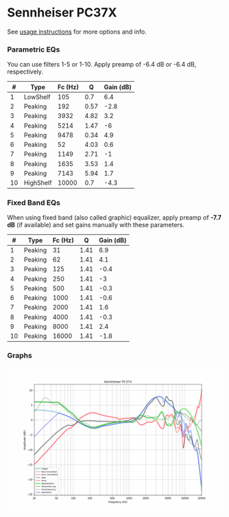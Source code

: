 # Sennheiser PC37X
See [usage instructions](https://github.com/jaakkopasanen/AutoEq#usage) for more options and info.

### Parametric EQs
You can use filters 1-5 or 1-10. Apply preamp of -6.4 dB or -6.4 dB, respectively.

|   # | Type      |   Fc (Hz) |    Q |   Gain (dB) |
|-----|-----------|-----------|------|-------------|
|   1 | LowShelf  |       105 | 0.7  |         6.4 |
|   2 | Peaking   |       192 | 0.57 |        -2.8 |
|   3 | Peaking   |      3932 | 4.82 |         3.2 |
|   4 | Peaking   |      5214 | 1.47 |        -6   |
|   5 | Peaking   |      9478 | 0.34 |         4.9 |
|   6 | Peaking   |        52 | 4.03 |         0.6 |
|   7 | Peaking   |      1149 | 2.71 |        -1   |
|   8 | Peaking   |      1635 | 3.53 |         1.4 |
|   9 | Peaking   |      7143 | 5.94 |         1.7 |
|  10 | HighShelf |     10000 | 0.7  |        -4.3 |

### Fixed Band EQs
When using fixed band (also called graphic) equalizer, apply preamp of **-7.7 dB** (if available) and set gains manually with these parameters.

|   # | Type    |   Fc (Hz) |    Q |   Gain (dB) |
|-----|---------|-----------|------|-------------|
|   1 | Peaking |        31 | 1.41 |         6.9 |
|   2 | Peaking |        62 | 1.41 |         4.1 |
|   3 | Peaking |       125 | 1.41 |        -0.4 |
|   4 | Peaking |       250 | 1.41 |        -3   |
|   5 | Peaking |       500 | 1.41 |        -0.3 |
|   6 | Peaking |      1000 | 1.41 |        -0.6 |
|   7 | Peaking |      2000 | 1.41 |         1.6 |
|   8 | Peaking |      4000 | 1.41 |        -0.3 |
|   9 | Peaking |      8000 | 1.41 |         2.4 |
|  10 | Peaking |     16000 | 1.41 |        -1.8 |

### Graphs
![](./Sennheiser%20PC37X.png)
